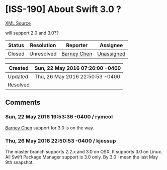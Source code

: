 # [ISS-190] About Swift 3.0 ?

[XML Source](../xml/ISS-190.xml)
<p><p>will support 2.0 and 3.0??</p></p>





Status|Resolution|Reporter|Assignee
------|----------|--------|--------
Closed|Unresolved|[Barney Chen](Barneybook)|[Unassigned]($-1)





Created|Sun, 22 May 2016 07:26:00 -0400
-------|--------------
Updated|Thu, 26 May 2016 22:50:53 -0400
Resolved|


## Comments




### Sun, 22 May 2016 19:53:36 -0400 / rymcol 

<p><p><a href="http://jira.perfect.org:8080/secure/ViewProfile.jspa?name=Barneybook" class="user-hover" rel="Barneybook">Barney Chen</a> support for 3.0 is on the way. </p></p>


### Thu, 26 May 2016 22:50:53 -0400 / kjessup 

<p><p>The master branch supports 2.2.x and 3.0 on OSX. It supports 3.0 on Linux. All Swift Package Manager support is 3.0 only. By 3.0 I mean the last May 9th snapshot.</p></p>


